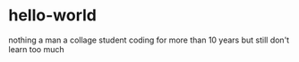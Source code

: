 # hello-world
nothing
a man
a collage student
coding for more than 10 years
but still don't learn too much

